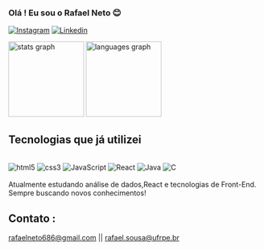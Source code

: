 ### Olá ! Eu sou o Rafael Neto 😊 

[![Instagram](https://img.shields.io/badge/Instagram-E4405F?style=for-the-badge&logo=instagram&logoColor=white)](https://www.instagram.com/rafael_netoo/)
[![Linkedin](https://img.shields.io/badge/LinkedIn-0077B5?style=for-the-badge&logo=linkedin&logoColor=white)](https://www.linkedin.com/in/jose-rafael-neto/)

<div align="left">
  <img src="https://github-readme-stats.vercel.app/api?username=rafael-netoo&hide_title=false&hide_rank=false&show_icons=true&include_all_commits=true&count_private=true&disable_animations=false&theme=dracula&locale=en&hide_border=false&order=1" height="150" alt="stats graph"  />
  <img src="https://github-readme-stats.vercel.app/api/top-langs?username=rafael-netoo&locale=en&hide_title=false&layout=compact&card_width=320&langs_count=5&theme=dracula&hide_border=false&order=2" height="150" alt="languages graph"  />
</div>


## Tecnologias que já utilizei
 
 <div style="display:inline_block"></br>
 <img alt= "html5"src="https://img.shields.io/badge/HTML5-E34F26?style=for-the-badge&logo=html5&logoColor=white"/>
 <img alt= "css3"src="https://img.shields.io/badge/CSS3-1572B6?style=for-the-badge&logo=css3&logoColor=white"/>
 <img alt= "JavaScript"src="https://img.shields.io/badge/JavaScript-323330?style=for-the-badge&logo=javascript&logoColor=F7DF1E"/>
 <img alt= "React"src="https://img.shields.io/badge/React-20232A?style=for-the-badge&logo=react&logoColor=61DAFB"/>
 <img alt= "Java"src="https://img.shields.io/badge/Java-ED8B00?style=for-the-badge&logo=openjdk&logoColor=white"/>
 <img alt= "C"src="https://img.shields.io/badge/C-00599C?style=for-the-badge&logo=c&logoColor=white"/>


 </div>
</br>
 Atualmente estudando análise de dados,React e tecnologias de Front-End. Sempre buscando novos conhecimentos!

 ## Contato :
 rafaelneto686@gmail.com || rafael.sousa@ufrpe.br
